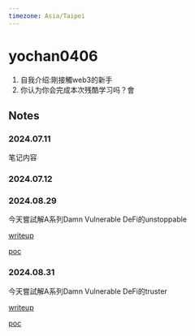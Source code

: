 ```yaml
---
timezone: Asia/Taipei
---
```



# yochan0406

1. 自我介绍:剛接觸web3的新手
2. 你认为你会完成本次残酷学习吗？會

## Notes

<!-- Content_START -->

### 2024.07.11

笔记内容

### 2024.07.12

### 2024.08.29

今天嘗試解A系列Damn Vulnerable DeFi的unstoppable

[writeup](https://github.com/DeFiHackLabs/Web3-CTF-Intensive-CoLearning/blob/main/Writeup/yochan0406/unstoppable_writeup.md)

[poc](https://github.com/DeFiHackLabs/Web3-CTF-Intensive-CoLearning/blob/main/Writeup/yochan0406/poc.t.sol)

### 2024.08.31

今天嘗試解A系列Damn Vulnerable DeFi的truster

[writeup](https://github.com/DeFiHackLabs/Web3-CTF-Intensive-CoLearning/blob/main/Writeup/yochan0406/truster_writeup.md)

[poc](https://github.com/DeFiHackLabs/Web3-CTF-Intensive-CoLearning/blob/main/Writeup/yochan0406/truster_poc.sol)


<!-- Content_END -->
